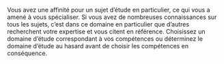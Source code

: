 ﻿---
id: background_scholar_fr.md#domaine-détudes
name: Domaine d'études
table:
  d6:
    1:
      Domaine d'études: Alchimie / mystères
      Compétences conseillées: '[Mystères] et [Nature](abilities_intelligence_hd.md#nature)'
    2:
      Domaine d'études: Astronomie / mathématiques
      Compétences conseillées: '[Nature](abilities_intelligence_hd.md#nature) et [Sciences]'
    3:
      Domaine d'études: Théologie / droit
      Compétences conseillées: '[Loi] et [Théologie]'
    4:
      Domaine d'études: Histoire / langues anciennes
      Compétences conseillées: '[Histoire](abilities_intelligence_hd.md#histoire) et [Loi]'
    5:
      Domaine d'études: Cultures / géographie
      Compétences conseillées: '[Loi] et [Nature](abilities_intelligence_hd.md#nature)'
    6:
      Domaine d'études: Philosophie / littérature
      Compétences conseillées: '[Histoire](abilities_intelligence_hd.md#histoire) et [Théologie]'
---

Vous avez une affinité pour un sujet d’étude en particulier, ce qui vous a amené à vous spécialiser. Si vous avez de nombreuses connaissances sur tous les sujets, c’est dans ce domaine en particulier que d’autres recherchent votre expertise et vous citent en référence. Choisissez un domaine d’étude correspondant à vos compétences ou déterminez le domaine d’étude au hasard avant de choisir les compétences en conséquence.

